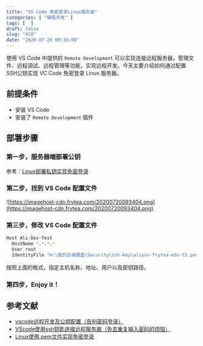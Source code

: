 ```yaml
---
title: "VS Code 免密登录Linux服务器"
categories: [ "编程开发" ]
tags: [  ]
draft: false
slug: "410"
date: "2020-07-20 09:38:00"
---
```


使用 VS Code 中提供的 `Remote Development` 可以实现连接远程服务器，管理文件、远程调试、远程管理等功能，实现远程开发。今天主要介绍如何通过配置SSH公钥实现 VC Code 免密登录 Linux 服务器。

## 前提条件

- 安装 VS Code
- 安装了 `Remote Development` 插件

## 部署步骤

### 第一步，服务器端部署公钥

参考：[Linux部署私钥实现免密登录](https://blog.frytea.com/archives/409/)

### 第二步，找到 VS Code 配置文件

![https://imagehost-cdn.frytea.com/20200720093404.png](https://imagehost-cdn.frytea.com/20200720093404.png)

### 第三步，修改 VS Code 配置文件

```bash
Host Ali-Dev-Test
  HostName *.*.*.*
  User root
  IdentityFile "H:\我的云端硬盘\Security\ssh-key\aliyun-frytea-edu-t5.pem"
```

按照上面的格式，指定主机名称、地址、用户以及密钥路径。

### 第四步，Enjoy it！

## 参考文献

- [vscode远程开发及公钥配置（告别密码登录）](https://blog.csdn.net/u010417914/article/details/96918562)
- [VScode使用ssh钥匙连接远程服务器（免去重复输入密码的烦恼）](https://blog.csdn.net/euphorias/article/details/104818566?utm_medium=distribute.pc_relevant.none-task-blog-BlogCommendFromMachineLearnPai2-2.nonecase&depth_1-utm_source=distribute.pc_relevant.none-task-blog-BlogCommendFromMachineLearnPai2-2.nonecase)
- [Linux使用.pem文件实现免密登录](https://blog.csdn.net/TQWei00001/article/details/96431523)